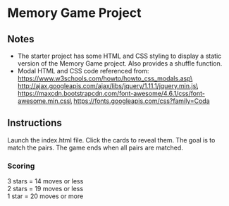 # Memory Game Project
## Notes
* The starter project has some HTML and CSS styling to display a static version of the Memory Game project. Also provides a shuffle function.
* Modal HTML and CSS code referenced from:
 https://www.w3schools.com/howto/howto_css_modals.asp\
 http://ajax.googleapis.com/ajax/libs/jquery/1.11.1/jquery.min.js\
 https://maxcdn.bootstrapcdn.com/font-awesome/4.6.1/css/font-awesome.min.css\
 https://fonts.googleapis.com/css?family=Coda  

## Instructions
Launch the index.html file. Click the cards to reveal them. The goal is to match the pairs. The game ends when all pairs are matched.

### Scoring
3 stars = 14 moves or less  
2 stars = 19 moves or less  
1 star = 20 moves or more
